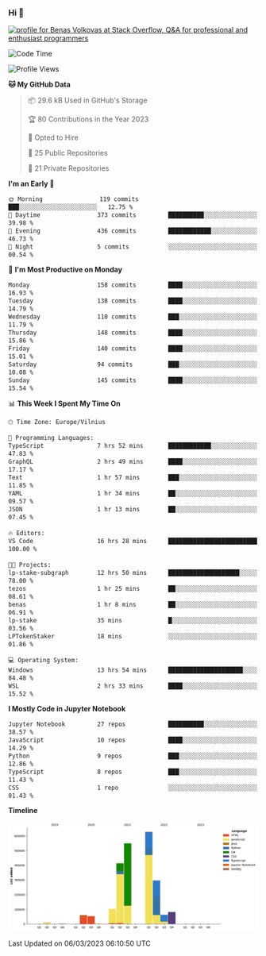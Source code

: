 ### Hi 👋
<a href="https://stackoverflow.com/users/14954249/benas-volkovas"><img src="https://stackoverflow.com/users/flair/14954249.png?theme=dark" width="208" height="58" alt="profile for Benas Volkovas at Stack Overflow, Q&amp;A for professional and enthusiast programmers" title="profile for Benas Volkovas at Stack Overflow, Q&amp;A for professional and enthusiast programmers"></a>

<!--START_SECTION:waka-->
![Code Time](http://img.shields.io/badge/Code%20Time-1%2C302%20hrs%2016%20mins-blue)

![Profile Views](http://img.shields.io/badge/Profile%20Views-0-blue)

**🐱 My GitHub Data** 

> 📦 29.6 kB Used in GitHub's Storage 
 > 
> 🏆 80 Contributions in the Year 2023
 > 
> 💼 Opted to Hire
 > 
> 📜 25 Public Repositories 
 > 
> 🔑 21 Private Repositories 
 > 
**I'm an Early 🐤** 

```text
🌞 Morning                119 commits         ███░░░░░░░░░░░░░░░░░░░░░░   12.75 % 
🌆 Daytime                373 commits         ██████████░░░░░░░░░░░░░░░   39.98 % 
🌃 Evening                436 commits         ████████████░░░░░░░░░░░░░   46.73 % 
🌙 Night                  5 commits           ░░░░░░░░░░░░░░░░░░░░░░░░░   00.54 % 
```
📅 **I'm Most Productive on Monday** 

```text
Monday                   158 commits         ████░░░░░░░░░░░░░░░░░░░░░   16.93 % 
Tuesday                  138 commits         ████░░░░░░░░░░░░░░░░░░░░░   14.79 % 
Wednesday                110 commits         ███░░░░░░░░░░░░░░░░░░░░░░   11.79 % 
Thursday                 148 commits         ████░░░░░░░░░░░░░░░░░░░░░   15.86 % 
Friday                   140 commits         ████░░░░░░░░░░░░░░░░░░░░░   15.01 % 
Saturday                 94 commits          ███░░░░░░░░░░░░░░░░░░░░░░   10.08 % 
Sunday                   145 commits         ████░░░░░░░░░░░░░░░░░░░░░   15.54 % 
```


📊 **This Week I Spent My Time On** 

```text
🕑︎ Time Zone: Europe/Vilnius

💬 Programming Languages: 
TypeScript               7 hrs 52 mins       ████████████░░░░░░░░░░░░░   47.83 % 
GraphQL                  2 hrs 49 mins       ████░░░░░░░░░░░░░░░░░░░░░   17.17 % 
Text                     1 hr 57 mins        ███░░░░░░░░░░░░░░░░░░░░░░   11.85 % 
YAML                     1 hr 34 mins        ██░░░░░░░░░░░░░░░░░░░░░░░   09.57 % 
JSON                     1 hr 13 mins        ██░░░░░░░░░░░░░░░░░░░░░░░   07.45 % 

🔥 Editors: 
VS Code                  16 hrs 28 mins      █████████████████████████   100.00 % 

🐱‍💻 Projects: 
lp-stake-subgraph        12 hrs 50 mins      ████████████████████░░░░░   78.00 % 
tezos                    1 hr 25 mins        ██░░░░░░░░░░░░░░░░░░░░░░░   08.61 % 
benas                    1 hr 8 mins         ██░░░░░░░░░░░░░░░░░░░░░░░   06.91 % 
lp-stake                 35 mins             █░░░░░░░░░░░░░░░░░░░░░░░░   03.56 % 
LPTokenStaker            18 mins             ░░░░░░░░░░░░░░░░░░░░░░░░░   01.86 % 

💻 Operating System: 
Windows                  13 hrs 54 mins      █████████████████████░░░░   84.48 % 
WSL                      2 hrs 33 mins       ████░░░░░░░░░░░░░░░░░░░░░   15.52 % 
```

**I Mostly Code in Jupyter Notebook** 

```text
Jupyter Notebook         27 repos            ██████████░░░░░░░░░░░░░░░   38.57 % 
JavaScript               10 repos            ████░░░░░░░░░░░░░░░░░░░░░   14.29 % 
Python                   9 repos             ███░░░░░░░░░░░░░░░░░░░░░░   12.86 % 
TypeScript               8 repos             ███░░░░░░░░░░░░░░░░░░░░░░   11.43 % 
CSS                      1 repo              ░░░░░░░░░░░░░░░░░░░░░░░░░   01.43 % 
```



**Timeline**

![Lines of Code chart](https://raw.githubusercontent.com/BenasVolkovas/BenasVolkovas/main/assets/bar_graph.png)


 Last Updated on 06/03/2023 06:10:50 UTC
<!--END_SECTION:waka-->
